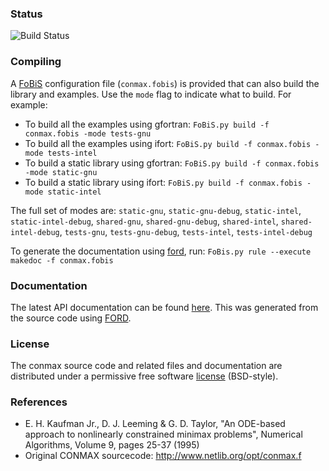 
### Status

![Build Status](https://github.com/jacobwilliams/conmax/actions/workflows/CI.yml/badge.svg)

### Compiling

A [FoBiS](https://github.com/szaghi/FoBiS) configuration file (`conmax.fobis`) is provided that can also build the library and examples. Use the `mode` flag to indicate what to build. For example:

  * To build all the examples using gfortran: `FoBiS.py build -f conmax.fobis -mode tests-gnu`
  * To build all the examples using ifort:    `FoBiS.py build -f conmax.fobis -mode tests-intel`
  * To build a static library using gfortran: `FoBiS.py build -f conmax.fobis -mode static-gnu`
  * To build a static library using ifort:    `FoBiS.py build -f conmax.fobis -mode static-intel`

  The full set of modes are: `static-gnu`, `static-gnu-debug`, `static-intel`, `static-intel-debug`, `shared-gnu`, `shared-gnu-debug`, `shared-intel`, `shared-intel-debug`, `tests-gnu`, `tests-gnu-debug`, `tests-intel`, `tests-intel-debug`

  To generate the documentation using [ford](https://github.com/Fortran-FOSS-Programmers/ford), run: ```FoBis.py rule --execute makedoc -f conmax.fobis```

### Documentation

The latest API documentation can be found [here](http://jacobwilliams.github.io/conmax/). This was generated from the source code using [FORD](https://github.com/Fortran-FOSS-Programmers/ford).

### License

The conmax source code and related files and documentation are distributed under a permissive free software [license](https://github.com/jacobwilliams/conmax/blob/master/LICENSE) (BSD-style).

### References

 * E. H. Kaufman Jr., D. J. Leeming & G. D. Taylor, "An ODE-based approach to nonlinearly constrained minimax problems", Numerical Algorithms, Volume 9, pages 25-37 (1995)
 * Original CONMAX sourcecode: http://www.netlib.org/opt/conmax.f